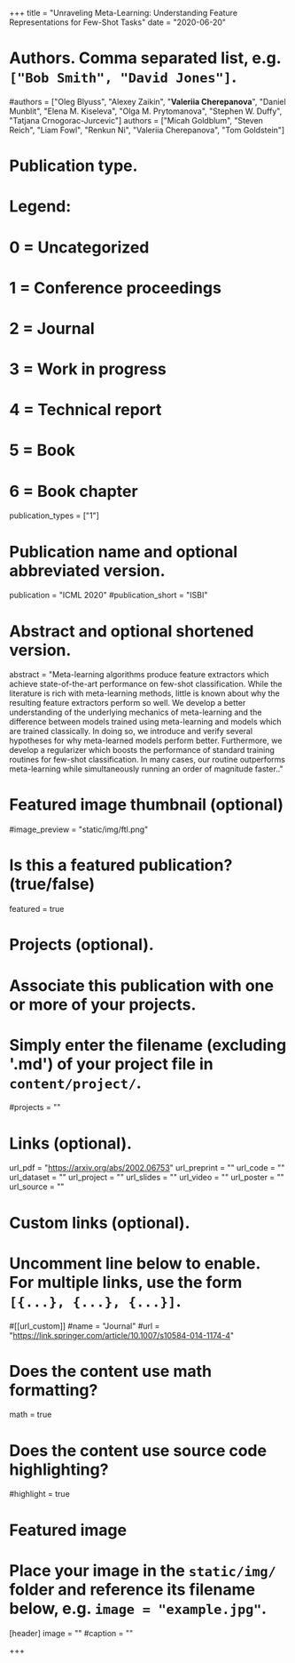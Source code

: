 +++
title = "Unraveling Meta-Learning: Understanding Feature Representations for Few-Shot Tasks"
date = "2020-06-20"

# Authors. Comma separated list, e.g. `["Bob Smith", "David Jones"]`.

#authors = ["Oleg Blyuss", "Alexey Zaikin", "**Valeriia Cherepanova**", "Daniel Munblit", "Elena M. Kiseleva", "Olga M. Prytomanova", "Stephen W. Duffy", "Tatjana Crnogorac-Jurcevic"]
authors = ["Micah Goldblum", "Steven Reich", "Liam Fowl", "Renkun Ni", "Valeriia Cherepanova", "Tom Goldstein"]

# Publication type.
# Legend:
# 0 = Uncategorized
# 1 = Conference proceedings
# 2 = Journal
# 3 = Work in progress
# 4 = Technical report
# 5 = Book
# 6 = Book chapter
publication_types = ["1"]

# Publication name and optional abbreviated version.
publication = "ICML 2020"
#publication_short = "ISBI"

# Abstract and optional shortened version.



abstract = "Meta-learning algorithms produce feature extractors which achieve state-of-the-art performance on few-shot classification. While the literature is rich with meta-learning methods, little is known about why the resulting feature extractors perform so well. We develop a better understanding of the underlying mechanics of meta-learning and the difference between models trained using meta-learning and models which are trained classically. In doing so, we introduce and verify several hypotheses for why meta-learned models perform better. Furthermore, we develop a regularizer which boosts the performance of standard training routines for few-shot classification. In many cases, our routine outperforms meta-learning while simultaneously running an order of magnitude faster.."

# Featured image thumbnail (optional)
#image_preview = "static/img/ftl.png"

# Is this a featured publication? (true/false)
featured = true

# Projects (optional).
#   Associate this publication with one or more of your projects.
#   Simply enter the filename (excluding '.md') of your project file in `content/project/`.
#projects = ""

# Links (optional).
url_pdf = "https://arxiv.org/abs/2002.06753"
url_preprint = ""
url_code = ""
url_dataset = ""
url_project = ""
url_slides = ""
url_video = ""
url_poster = ""
url_source = ""

# Custom links (optional).
#   Uncomment line below to enable. For multiple links, use the form `[{...}, {...}, {...}]`.
#[[url_custom]]
#name = "Journal"
#url = "https://link.springer.com/article/10.1007/s10584-014-1174-4"

# Does the content use math formatting?
math = true

# Does the content use source code highlighting?
#highlight = true
  
# Featured image
# Place your image in the `static/img/` folder and reference its filename below, e.g. `image = "example.jpg"`.
[header]
image = ""
#caption = ""

+++
